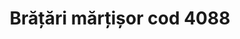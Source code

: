 ---
layout: post
title: "Brățări mărțișor cod 4088"
description: "Brățări mărțișor cod 4088`"
img: "/assets/img/bratari-martisor-impletite-1.jpg"
img2: "/assets/img/bratari-martisor-impletite-2.jpg"
colors: "diverse"
price: "7.00 RON /buc"
vertical: true
---